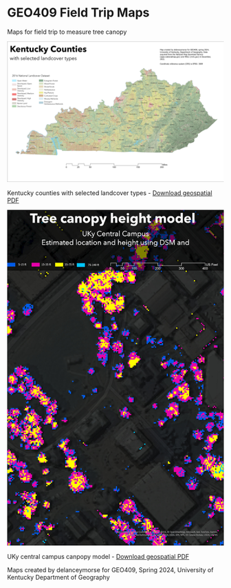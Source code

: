 # GEO409 Field Trip Maps

Maps for field trip to measure tree canopy

 ![Map showing Kentucky counties landcover type/](./KY_Counties.jpg)

 Kentucky counties with selected landcover types - [Download geospatial PDF](./Ky_Counties.pdf)

![Map showing tree canopy height on central campus](./Tree_Height.jpg)

UKy central campus canpopy model - [Download geospatial PDF](./Tree_Height.pdf)

Maps created by delanceymorse for GEO409, Spring 2024, University of Kentucky Department of Geography

